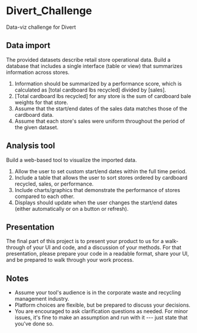 # Divert_Challenge
Data-viz challenge for Divert


## Data import
The provided datasets describe retail store operational data. Build a database that includes a single interface (table or view) that summarizes information across stores.

1. Information should be summarized by a performance score, which is calculated as [total cardboard lbs recycled] divided by [sales].
2. [Total cardboard lbs recycled] for any store is the sum of cardboard bale weights for that store.
3. Assume that the start/end dates of the sales data matches those of the cardboard data.
4. Assume that each store's sales were uniform throughout the period of the given dataset.


## Analysis tool
Build a web-based tool to visualize the imported data.

1. Allow the user to set custom start/end dates within the full time period.
2. Include a table that allows the user to sort stores ordered by cardboard recycled, sales, or performance.
3. Include charts/graphics that demonstrate the performance of stores compared to each other.
4. Displays should update when the user changes the start/end dates (either automatically or on a button or refresh).


## Presentation
The final part of this project is to present your product to us for a walk-through of your UI and code, and a discussion of your methods.
For that presentation, please prepare your code in a readable format, share your UI, and be prepared to walk through your work process.


## Notes
- Assume your tool's audience is in the corporate waste and recycling management industry.
- Platform choices are flexible, but be prepared to discuss your decisions.
- You are encouraged to ask clarification questions as needed. For minor issues, it's fine to make an assumption and run with it --- just state that you've done so.
